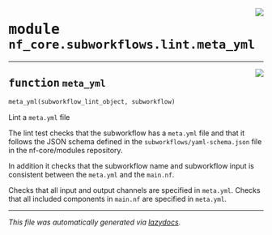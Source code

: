 <!-- markdownlint-disable -->

<a href="../../../../../../tools/nf_core/subworkflows/lint/meta_yml.py#L0"><img align="right" style="float:right;" src="https://img.shields.io/badge/-source-cccccc?style=flat-square"></a>

# <kbd>module</kbd> `nf_core.subworkflows.lint.meta_yml`

---

<a href="../../../../../../tools/nf_core/subworkflows/lint/meta_yml.py#L10"><img align="right" style="float:right;" src="https://img.shields.io/badge/-source-cccccc?style=flat-square"></a>

## <kbd>function</kbd> `meta_yml`

```python
meta_yml(subworkflow_lint_object, subworkflow)
```

Lint a `meta.yml` file

The lint test checks that the subworkflow has a `meta.yml` file and that it follows the JSON schema defined in the `subworkflows/yaml-schema.json` file in the nf-core/modules repository.

In addition it checks that the subworkflow name and subworkflow input is consistent between the `meta.yml` and the `main.nf`.

Checks that all input and output channels are specified in `meta.yml`. Checks that all included components in `main.nf` are specified in `meta.yml`.

---

_This file was automatically generated via [lazydocs](https://github.com/ml-tooling/lazydocs)._
